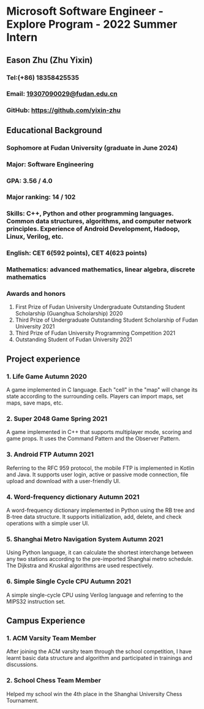 # Microsoft Software Engineer - Explore Program - 2022 Summer Intern
## Eason Zhu (Zhu Yixin)
### Tel:(+86) 18358425535
### Email: 19307090029@fudan.edu.cn
### GitHub: https://github.com/yixin-zhu

## Educational Background
### Sophomore at Fudan University (graduate in June 2024)
### Major: Software Engineering 
### GPA: 3.56 / 4.0
### Major ranking: 14 / 102
### Skills: C++, Python and other programming languages. Common data structures, algorithms, and computer network principles. Experience of Android Development, Hadoop, Linux, Verilog, etc.
### English: CET 6(592 points), CET 4(623 points)
### Mathematics: advanced mathematics, linear algebra, discrete mathematics

### Awards and honors 
1. First Prize of Fudan University Undergraduate Outstanding Student Scholarship (Guanghua Scholarship) 2020
2. Third Prize of Undergraduate Outstanding Student Scholarship of Fudan University 2021
3. Third Prize of Fudan University Programming Competition 2021
4. Outstanding Student of Fudan University 2021

## Project experience
### 1. Life Game        Autumn 2020

A game implemented in C language. Each "cell" in the "map" will change its state according to the surrounding cells. Players can import maps, set maps, save maps, etc. 
### 2. Super 2048 Game       Spring 2021

A game implemented in C++ that supports multiplayer mode, scoring and game props. It uses the Command Pattern and the Observer Pattern. 
### 3. Android FTP          Autumn 2021

Referring to the RFC 959 protocol, the mobile FTP is implemented in Kotlin and Java. It supports user login, active or passive mode connection, file upload and download with a user-friendly UI.
### 4. Word-frequency dictionary     Autumn 2021

A word-frequency dictionary implemented in Python using the RB tree and B-tree data structure. It supports initialization, add, delete, and check operations with a simple user UI.
### 5. Shanghai Metro Navigation System    Autumn 2021

Using Python language, it can calculate the shortest interchange between any two stations according to the pre-imported Shanghai metro schedule. The Dijkstra and Kruskal algorithms are used respectively.
### 6. Simple Single Cycle CPU     Autumn 2021

A simple single-cycle CPU using Verilog language and referring to the MIPS32 instruction set. 


## Campus Experience 
### 1. ACM Varsity Team Member 

After joining the ACM varsity team through the school competition, I have learnt basic data structure and algorithm and participated in trainings and discussions.

### 2. School Chess Team Member

Helped my school win the 4th place in the Shanghai University Chess Tournament.


